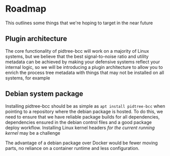 # Roadmap
This outlines some things that we're hoping to target in the near future
## Plugin architecture
The core functionality of pidtree-bcc will work on a majority of Linux
systems, but we believe that the best signal-to-noise ratio and utility
metadata can be achieved by making your defensive systems reflect your
internal logic, so we will be introducing a plugin architecture to allow
you to enrich the process tree metadata with things that may not be
installed on all systems, for example
## Debian system package
Installing pidtree-bcc should be as simple as `apt install pidtree-bcc`
when pointing to a repository where the debian package is hosted. To do
this, we need to ensure that we have reliable package builds for all
dependencies, dependencies ensured in the debian control files and a
good package deploy workflow. Installing Linux kernel headers *for the
current running kernel* may be a challenge

The advantage of a debian package over Docker would be fewer moving
parts, no reliance on a container runtime and less configuration.
